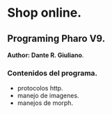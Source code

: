 # Shop online.
## Programing Pharo V9.

**Author: Dante R. Giuliano**.

### Contenidos del programa.
- protocolos http.
- manejo de imagenes.
- manejos de morph.
